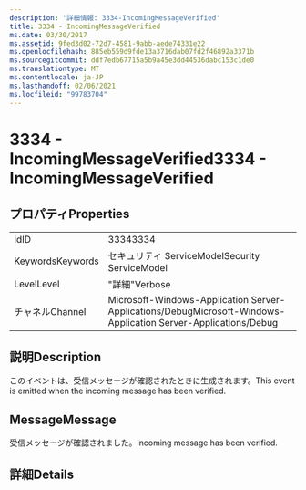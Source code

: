 ```yaml
---
description: '詳細情報: 3334-IncomingMessageVerified'
title: 3334 - IncomingMessageVerified
ms.date: 03/30/2017
ms.assetid: 9fed3d02-72d7-4581-9abb-aede74331e22
ms.openlocfilehash: 885eb559d9fde13a3716dab07fd2f46892a3371b
ms.sourcegitcommit: ddf7edb67715a5b9a45e3dd44536dabc153c1de0
ms.translationtype: MT
ms.contentlocale: ja-JP
ms.lasthandoff: 02/06/2021
ms.locfileid: "99783704"
---
```

# <a name="3334---incomingmessageverified"></a><span data-ttu-id="20653-103">3334 - IncomingMessageVerified</span><span class="sxs-lookup"><span data-stu-id="20653-103">3334 - IncomingMessageVerified</span></span>

## <a name="properties"></a><span data-ttu-id="20653-104">プロパティ</span><span class="sxs-lookup"><span data-stu-id="20653-104">Properties</span></span>  
  
|||  
|-|-|  
|<span data-ttu-id="20653-105">id</span><span class="sxs-lookup"><span data-stu-id="20653-105">ID</span></span>|<span data-ttu-id="20653-106">3334</span><span class="sxs-lookup"><span data-stu-id="20653-106">3334</span></span>|  
|<span data-ttu-id="20653-107">Keywords</span><span class="sxs-lookup"><span data-stu-id="20653-107">Keywords</span></span>|<span data-ttu-id="20653-108">セキュリティ ServiceModel</span><span class="sxs-lookup"><span data-stu-id="20653-108">Security ServiceModel</span></span>|  
|<span data-ttu-id="20653-109">Level</span><span class="sxs-lookup"><span data-stu-id="20653-109">Level</span></span>|<span data-ttu-id="20653-110">"詳細"</span><span class="sxs-lookup"><span data-stu-id="20653-110">Verbose</span></span>|  
|<span data-ttu-id="20653-111">チャネル</span><span class="sxs-lookup"><span data-stu-id="20653-111">Channel</span></span>|<span data-ttu-id="20653-112">Microsoft-Windows-Application Server-Applications/Debug</span><span class="sxs-lookup"><span data-stu-id="20653-112">Microsoft-Windows-Application Server-Applications/Debug</span></span>|  
  
## <a name="description"></a><span data-ttu-id="20653-113">説明</span><span class="sxs-lookup"><span data-stu-id="20653-113">Description</span></span>  

 <span data-ttu-id="20653-114">このイベントは、受信メッセージが確認されたときに生成されます。</span><span class="sxs-lookup"><span data-stu-id="20653-114">This event is emitted when the incoming message has been verified.</span></span>  
  
## <a name="message"></a><span data-ttu-id="20653-115">Message</span><span class="sxs-lookup"><span data-stu-id="20653-115">Message</span></span>  

 <span data-ttu-id="20653-116">受信メッセージが確認されました。</span><span class="sxs-lookup"><span data-stu-id="20653-116">Incoming message has been verified.</span></span>  
  
## <a name="details"></a><span data-ttu-id="20653-117">詳細</span><span class="sxs-lookup"><span data-stu-id="20653-117">Details</span></span>

